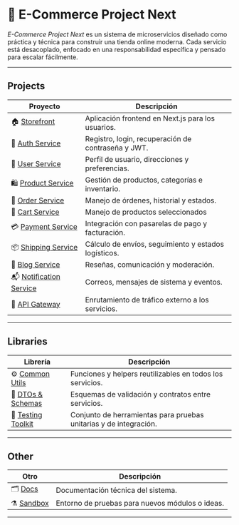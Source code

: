 # 🛒 E-Commerce Project Next

_E-Commerce Project Next_ es un sistema de microservicios diseñado como práctica y técnica para construir una tienda online moderna. Cada servicio está desacoplado, enfocado en una responsabilidad específica y pensado para escalar fácilmente.

---

## Projects

| Proyecto | Descripción |
|----------|-------------|
| 🏠 [Storefront](https://github.com/E-Commerce-Project-Next/E-Commerce) | Aplicación frontend en Next.js para los usuarios. |
| 🔐 [Auth Service](https://github.com/tu-organizacion/auth-service) | Registro, login, recuperación de contraseña y JWT. |
| 👤 [User Service](https://github.com/tu-organizacion/user-service) | Perfil de usuario, direcciones y preferencias. |
| 🛍️ [Product Service](https://github.com/tu-organizacion/product-service) | Gestión de productos, categorías e inventario. |
| 🧾 [Order Service](https://github.com/tu-organizacion/order-service) | Manejo de órdenes, historial y estados. |
| 🛒 [Cart Service](https://github.com/tu-organizacion/payment-service) | Manejo de productos seleccionados |
| 💳 [Payment Service](https://github.com/tu-organizacion/payment-service) | Integración con pasarelas de pago y facturación. |
| 📦 [Shipping Service](https://github.com/tu-organizacion/shipping-service) | Cálculo de envíos, seguimiento y estados logísticos. |
| 💬 [Blog Service](https://github.com/tu-organizacion/review-service) | Reseñas, comunicación y moderación. |
| 📬 [Notification Service](https://github.com/tu-organizacion/notification-service) | Correos, mensajes de sistema y eventos. |
| 🧰 [API Gateway](https://github.com/tu-organizacion/api-gateway) | Enrutamiento de tráfico externo a los servicios. |

---

## Libraries

| Librería | Descripción |
|----------|-------------|
| ⚙️ [Common Utils](https://github.com/tu-organizacion/common-utils) | Funciones y helpers reutilizables en todos los servicios. |
| 📐 [DTOs & Schemas](https://github.com/tu-organizacion/dto-schemas) | Esquemas de validación y contratos entre servicios. |
| 🧪 [Testing Toolkit](https://github.com/tu-organizacion/testing-toolkit) | Conjunto de herramientas para pruebas unitarias y de integración. |

---

## Other

| Otro | Descripción |
|------|-------------|
| 🗂️ [Docs](https://github.com/tu-organizacion/docs) | Documentación técnica del sistema. |
| ⚗️ [Sandbox](https://github.com/tu-organizacion/sandbox) | Entorno de pruebas para nuevos módulos o ideas. |

---
